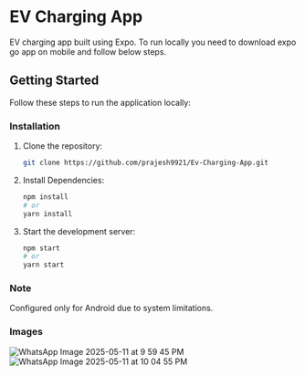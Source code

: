 # EV Charging App

EV charging app built using Expo. To run locally you need to download expo go app on mobile and follow below steps. 

## Getting Started

Follow these steps to run the application locally:

### Installation

1. Clone the repository:
   ```bash
   git clone https://github.com/prajesh9921/Ev-Charging-App.git

2. Install Dependencies:
   ```bash
   npm install
   # or
   yarn install

3. Start the development server:
   ```bash
   npm start
   # or
   yarn start

### Note
Configured only for Android due to system limitations.

### Images
![WhatsApp Image 2025-05-11 at 9 59 45 PM](https://github.com/user-attachments/assets/6979cda1-da2a-4d10-b902-c3fd59869b74)
![WhatsApp Image 2025-05-11 at 10 04 55 PM](https://github.com/user-attachments/assets/eb30f717-452f-456d-9196-f7c23645db22)
